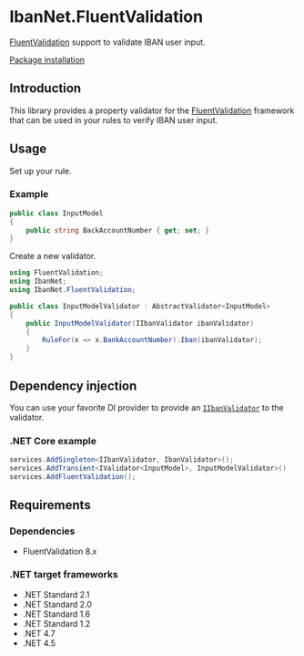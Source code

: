 # IbanNet.FluentValidation

[FluentValidation](https://fluentvalidation.net/) support to validate IBAN user input.

[Package installation](../../README.md)

## Introduction

This library provides a property validator for the [FluentValidation](https://fluentvalidation.net/) framework that can be used in your rules to verify IBAN user input.

## Usage

Set up your rule.

### Example

```csharp
public class InputModel
{
    public string BackAccountNumber { get; set; }
}
```

Create a new validator.

```csharp
using FluentValidation;
using IbanNet;
using IbanNet.FluentValidation;

public class InputModelValidator : AbstractValidator<InputModel>
{
    public InputModelValidator(IIbanValidator ibanValidator)
    {
        RuleFor(x => x.BankAccountNumber).Iban(ibanValidator);
    }
}
```

## Dependency injection

You can use your favorite DI provider to provide an [`IIbanValidator`](../IbanNet/IIbanValidator.cs) to the validator.

### .NET Core example

```csharp
services.AddSingleton<IIbanValidator, IbanValidator>();
services.AddTransient<IValidator<InputModel>, InputModelValidator>()
services.AddFluentValidation();
```

## Requirements

### Dependencies

- FluentValidation 8.x

### .NET target frameworks

- .NET Standard 2.1
- .NET Standard 2.0
- .NET Standard 1.6
- .NET Standard 1.2
- .NET 4.7
- .NET 4.5
